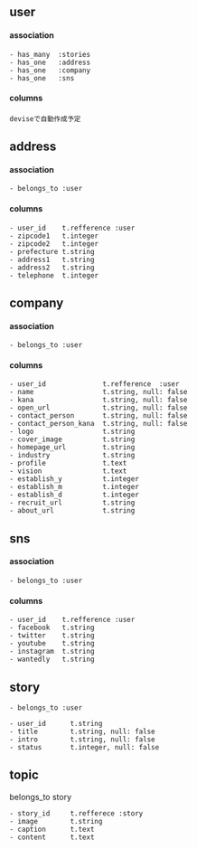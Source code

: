 ## user
#### association
    - has_many  :stories
    - has_one   :address
    - has_one   :company
    - has_one   :sns

#### columns
    deviseで自動作成予定

## address
#### association
    - belongs_to :user

#### columns
    - user_id    t.refference :user
    - zipcode1   t.integer
    - zipcode2   t.integer
    - prefecture t.string
    - address1   t.string
    - address2   t.string
    - telephone  t.integer

## company
#### association
    - belongs_to :user

#### columns
    - user_id              t.refference  :user
    - name                 t.string, null: false
    - kana                 t.string, null: false
    - open_url             t.string, null: false
    - contact_person       t.string, null: false
    - contact_person_kana  t.string, null: false
    - logo                 t.string
    - cover_image          t.string
    - homepage_url         t.string
    - industry             t.string
    - profile              t.text
    - vision               t.text
    - establish_y          t.integer
    - establish_m          t.integer
    - establish_d          t.integer
    - recruit_url          t.string
    - about_url            t.string

## sns
#### association
    - belongs_to :user

#### columns
    - user_id    t.refference :user
    - facebook   t.string
    - twitter    t.string
    - youtube    t.string
    - instagram  t.string
    - wantedly   t.string

## story
    - belongs_to :user

	- user_id      t.string
	- title        t.string, null: false
	- intro        t.string, null: false
	- status       t.integer, null: false

## topic
belongs_to story

	- story_id     t.refferece :story
	- image        t.string
	- caption      t.text
	- content      t.text
